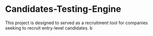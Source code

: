 # Candidates-Testing-Engine
This project is designed to served as a recruitment tool for companies seeking to recruit entry-level candidates.
b



